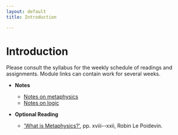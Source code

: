```yaml
---
layout: default
title: Introduction

---
```


# Introduction

Please consult the syllabus for the weekly schedule of readings and assignments. Module links can contain work for several weeks.  

+ **Notes**

	+ [Notes on metaphysics](Notes)
	+ [Notes on logic](Handout)

+ **Optional Reading**
	+ ['What is Metaphysics?'](poidevin.pdf), pp. xviii--xxii, Robin Le Poidevin. 
